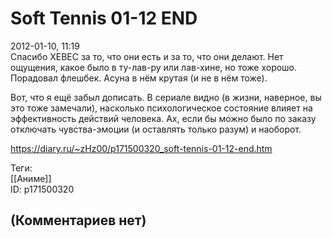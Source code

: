 Soft Tennis 01-12 END
=====================

  
2012-01-10, 11:19  
 Спасибо XEBEC за то, что они есть и за то, что они делают. Нет ощущения, какое было в ту-лав-ру или лав-хине, но тоже хорошо. Порадовал флешбек. Асуна в нём крутая (и не в нём тоже).   
   
 Вот, что я ещё забыл дописать. В сериале видно (в жизни, наверное, вы это тоже замечали), насколько психологическое состояние влияет на эффективность действий человека. Ах, если бы можно было по заказу отключать чувства-эмоции (и оставлять только разум) и наоборот.   
  
<https://diary.ru/~zHz00/p171500320_soft-tennis-01-12-end.htm>  
  
Теги:  
[[Аниме]]  
ID: p171500320  


(Комментариев нет)
------------------